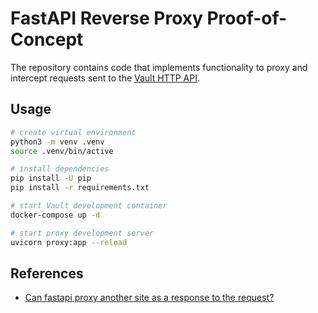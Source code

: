 # FastAPI Reverse Proxy Proof-of-Concept

The repository contains code that implements functionality to proxy and intercept requests sent to the [Vault HTTP API](https://developer.hashicorp.com/vault/api-docs/system).

## Usage

```bash
# create virtual environment
python3 -m venv .venv
source .venv/bin/active

# install dependencies
pip install -U pip
pip install -r requirements.txt

# start Vault development container
docker-compose up -d

# start proxy development server
uvicorn proxy:app --reload
```

## References

- [Can fastapi proxy another site as a response to the request?](https://github.com/tiangolo/fastapi/issues/1788)
